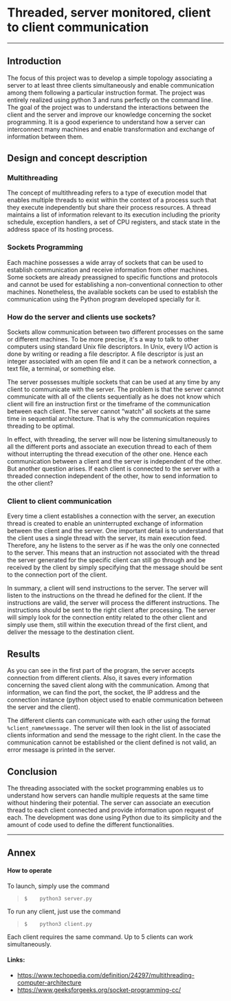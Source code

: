 # Threaded, server monitored, client to client communication
---

## Introduction

The focus of this project was to develop a simple topology associating a server to at least three clients simultaneously and enable communication among them following a particular instruction format. The project was entirely realized using python 3 and runs perfectly on the command line. The goal of the project was to understand the interactions between the client and the server and improve our knowledge concerning the socket programming. It is a good experience to understand how a server can interconnect many machines and enable transformation and exchange of information between them.

## Design and concept description

### Multithreading

The concept of multithreading refers to a type of execution model that enables multiple threads to exist within the context of a process such that they execute independently but share their process resources. A thread maintains a list of information relevant to its execution including the priority schedule, exception handlers, a set of CPU registers, and stack state in the address space of its hosting process.

### Sockets Programming

Each machine possesses a wide array of sockets that can be used to establish communication and receive information from other machines. Some sockets are already preassigned to specific functions and protocols and cannot be used for establishing a non-conventional connection to other machines. Nonetheless, the available sockets can be used to establish the communication using the Python program developed specially for it.


### How do the server and clients use sockets?

Sockets allow communication between two different processes on the same or different machines. To be more precise, it's a way to talk to other computers using standard Unix file descriptors. In Unix, every I/O action is done by writing or reading a file descriptor. A file descriptor is just an integer associated with an open file and it can be a network connection, a text file, a terminal, or something else.

The server possesses multiple sockets that can be used at any time by any client to communicate with the server. The problem is that the server cannot communicate with all of the clients sequentially as he does not know which client will fire an instruction first or the timeframe of the communication between each client. The server cannot “watch” all sockets at the same time in sequential architecture. That is why the communication requires threading to be optimal.

In effect, with threading, the server will now be listening simultaneously to all the different ports and associate an execution thread to each of them without interrupting the thread execution of the other one. Hence each communication between a client and the server is independent of the other. But another question arises. If each client is connected to the server with a threaded connection independent of the other, how to send information to the other client?

### Client to client communication

Every time a client establishes a connection with the server, an execution thread is created to enable an uninterrupted exchange of information between the client and the server. One important detail is to understand that the client uses a single thread with the server, its main execution feed. Therefore, any he listens to the server as if he was the only one connected to the server. This means that an instruction not associated with the thread the server generated for the specific client can still go through and be received by the client by simply specifying that the message should be sent to the connection port of the client.

In summary, a client will send instructions to the server. The server will listen to the instructions on the thread he defined for the client. If the instructions are valid, the server will process the different instructions. The instructions should be sent to the right client after processing. The server will simply look for the connection entity related to the other client and simply use them, still within the execution thread of the first client, and deliver the message to the destination client.

## Results

As you can see in the first part of the program, the server accepts connection from different clients. Also, it saves every information concerning the saved client along with the communication. Among that information, we can find the port, the socket, the IP address and the connection instance (python object used to enable communication between the server and the client).

The different clients can communicate with each other using the format ```%client_name%message.``` The server will then look in the list of associated clients information and send the message to the right client. In the case the communication cannot be established or the client defined is not valid, an error message is printed in the server.

## Conclusion

The threading associated with the socket programming enables us to understand how servers can handle multiple requests at the same time without hindering their potential. The server can associate an execution thread to each client connected and provide information upon request of each. The development was done using Python due to its simplicity and the amount of code used to define the different functionalities.

---

## Annex

#### How to operate

To launch, simply use the command 

 > ```$    python3 server.py```

To run any client, just use the command 
 > ```$    python3 client.py```

Each client requires the same command. Up to 5 clients can
work simultaneously.

#### Links:

- https://www.techopedia.com/definition/24297/multithreading-computer-architecture
- https://www.geeksforgeeks.org/socket-programming-cc/


